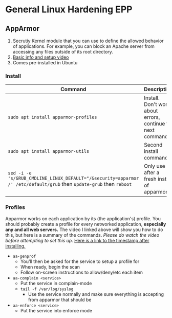 # General Linux Hardening EPP 

## AppArmor 
   1. Secrutiy Kernel module that you can use to define the allowed behavior of applications. For example, you can block an Apache server from accessing any files outside of its root directory. 
   2. [Basic info and setup video](https://www.youtube.com/watch?v=zPkrcTidwQI)
   3. Comes pre-installed in Ubuntu 

### Install 
| Command | Description |
| - | - |
| `sudo apt install apparmor-profiles`  | Install. Don't worry about errors, continue to next command.
| `sudo apt install apparmor-utils` | Second install command. |
| `sed -i -e 's/GRUB_CMDLINE_LINUX_DEFAULT="/&security=apparmor /' /etc/default/grub` then `update-grub` then `reboot` | Only use after a fresh install of apparmor | 

### Profiles 
Apparmor works on each application by its (the application's) profile. You should probably create a profile for every networked application, **especially any and all web servers.** The video I linked above will show you how to do this, but here is a summary of the commands. *Please do watch the video before attempting to set this up.* [Here is a link to the timestamp after installing.](https://youtu.be/zPkrcTidwQI?t=585)

- `aa-genprof` 
  - You'll then be asked for the service to setup a profile for
  - When ready, begin the scan
  - Follow on-screen instructions to allow/deny/etc each item
- `aa-complain <service>` 
  - Put the service in complain-mode 
  - `tail -f /var/log/syslog` 
    - Use the service normally and make sure everything is accepting from apparmor that should be
- `aa-enforce <service>`
  - Put the service into enforce mode